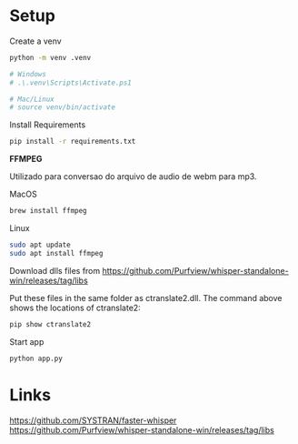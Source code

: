 # Setup

Create a venv

```bash
python -m venv .venv

# Windows
# .\.venv\Scripts\Activate.ps1 

# Mac/Linux
# source venv/bin/activate  
```

Install Requirements

```bash
pip install -r requirements.txt 
```

**FFMPEG**

Utilizado para conversao do arquivo de audio de webm para mp3.

MacOS
```bash
brew install ffmpeg
```

Linux
```bash
sudo apt update
sudo apt install ffmpeg
```

Download dlls files from https://github.com/Purfview/whisper-standalone-win/releases/tag/libs

Put these files in the same folder as ctranslate2.dll. The command above shows the locations of ctranslate2:
```bash
pip show ctranslate2
```

Start app

```bash
python app.py
```

# Links

https://github.com/SYSTRAN/faster-whisper
https://github.com/Purfview/whisper-standalone-win/releases/tag/libs